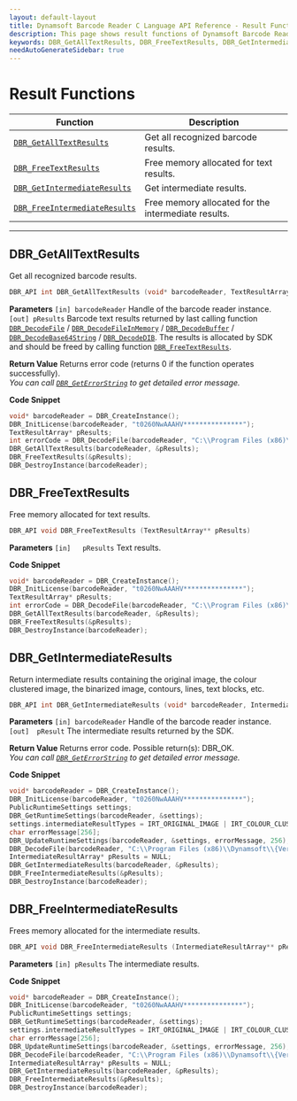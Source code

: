 ```yaml
---
layout: default-layout
title: Dynamsoft Barcode Reader C Language API Reference - Result Functions
description: This page shows result functions of Dynamsoft Barcode Reader for C Language.
keywords: DBR_GetAllTextResults, DBR_FreeTextResults, DBR_GetIntermediateResults, DBR_FreeIntermediateResults, result functions, api reference, c
needAutoGenerateSidebar: true
---
```


# Result Functions

  | Function               | Description |
  |----------------------|-------------|
  | [`DBR_GetAllTextResults`](#dbr_getalltextresults) | Get all recognized barcode results.  |
  | [`DBR_FreeTextResults`](#dbr_freetextresults) | Free memory allocated for text results. |
  | [`DBR_GetIntermediateResults`](#dbr_getintermediateresults) | Get intermediate results. |
  | [`DBR_FreeIntermediateResults`](#dbr_freeintermediateresults) | Free memory allocated for the intermediate results. |
  
---





## DBR_GetAllTextResults
Get all recognized barcode results.

```c
DBR_API int DBR_GetAllTextResults (void* barcodeReader, TextResultArray** pResults)	
```   
   
**Parameters**
`[in] barcodeReader` Handle of the barcode reader instance.  
`[out] pResults`	Barcode text results returned by last calling function [`DBR_DecodeFile`](decode.md#dbr_decodefile) / [`DBR_DecodeFileInMemory`](decode.md#dbr_decodefileinmemory) / [`DBR_DecodeBuffer`](decode.md#dbr_decodebuffer) / [`DBR_DecodeBase64String`](decode.md#dbr_decodebase64string) / [`DBR_DecodeDIB`](decode.md#dbr_decodedib). The results is allocated by SDK and should be freed by calling function [`DBR_FreeTextResults`](#dbr_freetextresults).

**Return Value**
Returns error code (returns 0 if the function operates successfully).    
*You can call [`DBR_GetErrorString`](status-retrieval.md#dbr_geterrorstring) to get detailed error message.*

**Code Snippet**
```c
void* barcodeReader = DBR_CreateInstance();
DBR_InitLicense(barcodeReader, "t0260NwAAAHV***************");
TextResultArray* pResults;
int errorCode = DBR_DecodeFile(barcodeReader, "C:\\Program Files (x86)\\Dynamsoft\\{Version number}\\Images\\AllSupportedBarcodeTypes.tif", "");
DBR_GetAllTextResults(barcodeReader, &pResults);
DBR_FreeTextResults(&pResults);
DBR_DestroyInstance(barcodeReader);
```







## DBR_FreeTextResults
Free memory allocated for text results.

```c
DBR_API void DBR_FreeTextResults (TextResultArray** pResults)	
```   
   
**Parameters**
`[in]	pResults` Text results.

**Code Snippet**
```c
void* barcodeReader = DBR_CreateInstance();
DBR_InitLicense(barcodeReader, "t0260NwAAAHV***************");
TextResultArray* pResults;
int errorCode = DBR_DecodeFile(barcodeReader, "C:\\Program Files (x86)\\Dynamsoft\\{Version number}\\Images\\AllSupportedBarcodeTypes.tif", "");
DBR_GetAllTextResults(barcodeReader, &pResults);
DBR_FreeTextResults(&pResults);
DBR_DestroyInstance(barcodeReader);
```







## DBR_GetIntermediateResults
Return intermediate results containing the original image, the colour clustered image, the binarized image, contours, lines, text blocks, etc.

```c
DBR_API int DBR_GetIntermediateResults (void* barcodeReader, IntermediateResultArray** pResult)	
```   

   
**Parameters**
`[in] barcodeReader` Handle of the barcode reader instance.  
`[out]	pResult` The intermediate results returned by the SDK.

**Return Value**
Returns error code. Possible return(s): DBR_OK.     
*You can call [`DBR_GetErrorString`](status-retrieval.md#dbr_geterrorstring) to get detailed error message.*


**Code Snippet**
```c
void* barcodeReader = DBR_CreateInstance();
DBR_InitLicense(barcodeReader, "t0260NwAAAHV***************");
PublicRuntimeSettings settings;
DBR_GetRuntimeSettings(barcodeReader, &settings);
settings.intermediateResultTypes = IRT_ORIGINAL_IMAGE | IRT_COLOUR_CLUSTERED_IMAGE | IRT_COLOUR_CONVERTED_GRAYSCALE_IMAGE;
char errorMessage[256];
DBR_UpdateRuntimeSettings(barcodeReader, &settings, errorMessage, 256);
DBR_DecodeFile(barcodeReader, "C:\\Program Files (x86)\\Dynamsoft\\{Version number}\\Images\\AllSupportedBarcodeTypes.tif", "");
IntermediateResultArray* pResults = NULL;
DBR_GetIntermediateResults(barcodeReader, &pResults);
DBR_FreeIntermediateResults(&pResults);
DBR_DestroyInstance(barcodeReader);
```







## DBR_FreeIntermediateResults
Frees memory allocated for the intermediate results.


```c
DBR_API void DBR_FreeIntermediateResults (IntermediateResultArray** pResults)
```   
   
**Parameters**
`[in] pResults` The intermediate results.

**Code Snippet**
```c
void* barcodeReader = DBR_CreateInstance();
DBR_InitLicense(barcodeReader, "t0260NwAAAHV***************");
PublicRuntimeSettings settings;
DBR_GetRuntimeSettings(barcodeReader, &settings);
settings.intermediateResultTypes = IRT_ORIGINAL_IMAGE | IRT_COLOUR_CLUSTERED_IMAGE | IRT_COLOUR_CONVERTED_GRAYSCALE_IMAGE;
char errorMessage[256];
DBR_UpdateRuntimeSettings(barcodeReader, &settings, errorMessage, 256);
DBR_DecodeFile(barcodeReader, "C:\\Program Files (x86)\\Dynamsoft\\{Version number}\\Images\\AllSupportedBarcodeTypes.tif", "");
IntermediateResultArray* pResults = NULL;
DBR_GetIntermediateResults(barcodeReader, &pResults);
DBR_FreeIntermediateResults(&pResults);
DBR_DestroyInstance(barcodeReader);
```



